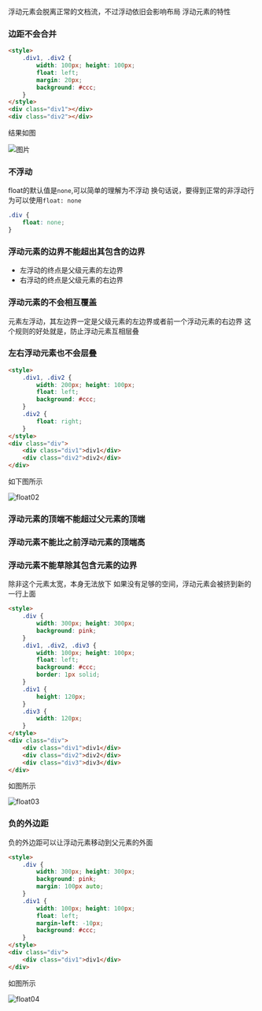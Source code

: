 浮动元素会脱离正常的文档流，不过浮动依旧会影响布局
浮动元素的特性
### 边距不会合并

```html
<style>
	.div1, .div2 {
		width: 100px; height: 100px;
		float: left;
		margin: 20px;
		background: #ccc;
	}
</style>
<div class="div1"></div>
<div class="div2"></div>
```

结果如图

![图片](http://i2.muimg.com/588926/8b9331181e5240ed.png)

### 不浮动
float的默认值是`none`,可以简单的理解为不浮动
换句话说，要得到正常的非浮动行为可以使用`float: none`

```css
.div {
	float: none;
}
```

### 浮动元素的边界不能超出其包含的边界

- 左浮动的终点是父级元素的左边界
- 右浮动的终点是父级元素的右边界

### 浮动元素的不会相互覆盖
元素左浮动，其左边界一定是父级元素的左边界或者前一个浮动元素的右边界
这个规则的好处就是，防止浮动元素互相层叠

### 左右浮动元素也不会层叠

```html
<style>
	.div1, .div2 {
		width: 200px; height: 100px;
		float: left;
		background: #ccc;
	}
	.div2 {
	 	float: right;
	}
</style>
<div class="div">
	<div class="div1">div1</div>
	<div class="div2">div2</div>
</div>
```

如下图所示

![float02](http://i4.buimg.com/588926/f8b460a2e0d9821c.png)

### 浮动元素的顶端不能超过父元素的顶端

### 浮动元素不能比之前浮动元素的顶端高

### 浮动元素不能草除其包含元素的边界
除非这个元素太宽，本身无法放下
如果没有足够的空间，浮动元素会被挤到新的一行上面

```html
<style>
	.div {
		width: 300px; height: 300px;
		background: pink;
	}
	.div1, .div2, .div3 {
		width: 100px; height: 100px;
		float: left;
		background: #ccc;
		border: 1px solid;
	}
	.div1 {
	 	height: 120px;
	}
	.div3 {
		width: 120px;
	}
</style>
<div class="div">
	<div class="div1">div1</div>
	<div class="div2">div2</div>
	<div class="div3">div3</div>
</div>
```

如图所示

![float03](http://i2.muimg.com/588926/7a19dd99092ed791.png)

### 负的外边距
负的外边距可以让浮动元素移动到父元素的外面

```html
<style>
	.div {
		width: 300px; height: 300px;
		background: pink;
		margin: 100px auto;
	}
	.div1 {
		width: 100px; height: 100px;
		float: left;
		margin-left: -10px;
		background: #ccc;
	}
</style>
<div class="div">
	<div class="div1">div1</div>
</div>
```

如图所示

![float04](http://i4.buimg.com/588926/f03fbfb3b6021c8b.png)